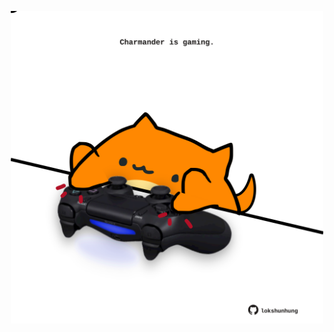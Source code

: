 <!-- built at 19/03/2022, 23:00:55 UTC -->
<p align="center">
  <img width="500" height="500" src="./ReadmeImage.svg">
</p>
